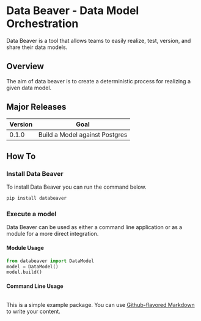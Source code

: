 # Data Beaver - Data Model Orchestration
Data Beaver is a tool that allows teams to easily realize, test, version, and share their data models. 

## Overview
The aim of data beaver is to create a deterministic process for realizing a given data model. 
 

## Major Releases
| Version | Goal |
|---------|--------------------------------|
|0.1.0    | Build a Model against Postgres |
## How To

### Install Data Beaver
To install Data Beaver you can run the command below.
```bash
pip install databeaver
```

### Execute a model 
Data Beaver can be used as either a command line application or as a module for a more direct integration. 
#### Module Usage
```python
from databeaver import DataModel
model = DataModel()
model.build()
```

#### Command Line Usage
```bash
```

This is a simple example package. You can use
[Github-flavored Markdown](https://guides.github.com/features/mastering-markdown/)
to write your content.